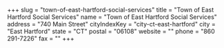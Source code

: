 +++
slug = "town-of-east-hartford-social-services"
title = "Town of East Hartford Social Services"
name = "Town of East Hartford Social Services"
address = "740 Main Street"
cityIndexKey = "city-ct-east-hartford"
city = "East Hartford"
state = "CT"
postal = "06108"
website = ""
phone = "860 291-7226"
fax = ""
+++
